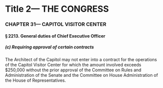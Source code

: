 
# Title 2— THE CONGRESS
### CHAPTER 31— CAPITOL VISITOR CENTER
#### § 2213. General duties of Chief Executive Officer
##### (c) Requiring approval of certain contracts

The Architect of the Capitol may not enter into a contract for the operations of the Capitol Visitor Center for which the amount involved exceeds $250,000 without the prior approval of the Committee on Rules and Administration of the Senate and the Committee on House Administration of the House of Representatives.
